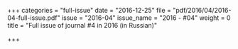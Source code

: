 +++
categories = "full-issue"
date = "2016-12-25"
file = "pdf/2016/04/2016-04-full-issue.pdf"
issue = "2016-04"
issue_name = "2016 - #04"
weight = 0
title = "Full issue of journal #4 in 2016 (in Russian)"

+++